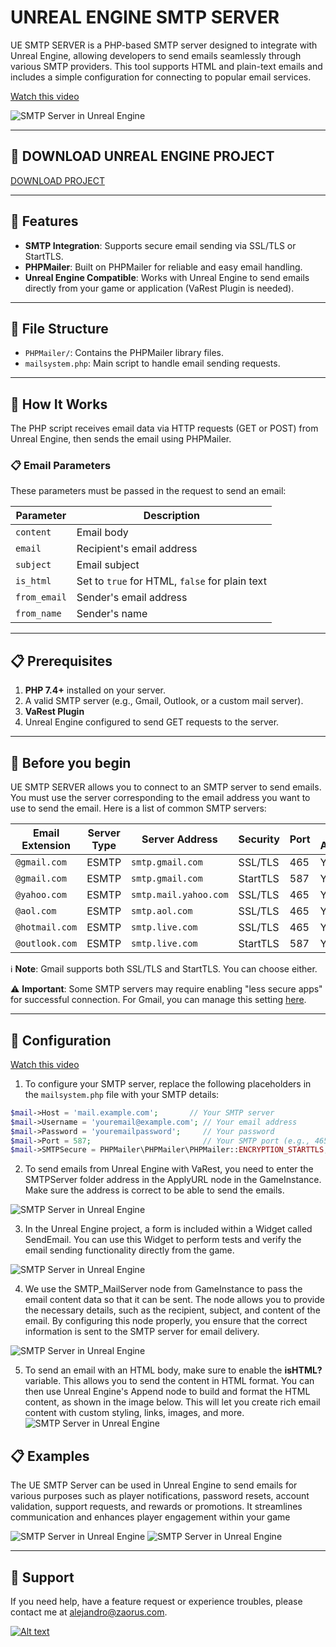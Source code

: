 # UNREAL ENGINE SMTP SERVER

UE SMTP SERVER is a PHP-based SMTP server designed to integrate with Unreal Engine, allowing developers to send emails seamlessly through various SMTP providers. This tool supports HTML and plain-text emails and includes a simple configuration for connecting to popular email services.

[Watch this video](https://www.youtube.com/watch?v=CA4Fh9u37T0)

![SMTP Server in Unreal Engine](https://i.imgur.com/iZiA95v.png)

---
## 🌟 DOWNLOAD UNREAL ENGINE PROJECT
[DOWNLOAD PROJECT](https://drive.google.com/file/d/14oGSvfizp4nhF1H2DRkHcRb104vfCbxl/view?usp=sharing)

---
## 🌟 Features

- **SMTP Integration**: Supports secure email sending via SSL/TLS or StartTLS.
- **PHPMailer**: Built on PHPMailer for reliable and easy email handling.
- **Unreal Engine Compatible**: Works with Unreal Engine to send emails directly from your game or application (VaRest Plugin is needed).

---

## 📂 File Structure
- `PHPMailer/`: Contains the PHPMailer library files.
- `mailsystem.php`: Main script to handle email sending requests.
---

## 🚀 How It Works

The PHP script receives email data via HTTP requests (GET or POST) from Unreal Engine, then sends the email using PHPMailer.

### 📋 Email Parameters
These parameters must be passed in the request to send an email:

| **Parameter**   | **Description**                         |
|------------------|-----------------------------------------|
| `content`       | Email body                              |
| `email`         | Recipient's email address               |
| `subject`       | Email subject                           |
| `is_html`       | Set to `true` for HTML, `false` for plain text |
| `from_email`    | Sender's email address                  |
| `from_name`     | Sender's name                           |

---

## 📋 Prerequisites
1. **PHP 7.4+** installed on your server.
2. A valid SMTP server (e.g., Gmail, Outlook, or a custom mail server).
3. **VaRest Plugin**
4. Unreal Engine configured to send GET requests to the server.
  
---
## 🚀 Before you begin
UE SMTP SERVER allows you to connect to an SMTP server to send emails. You must use the server corresponding to the email address you want to use to send the email. Here is a list of common SMTP servers:

| **Email Extension** | **Server Type** | **Server Address**    | **Security** | **Port** | **Requires Authentication** |
|---------------------|-----------------|-----------------------|--------------|----------|-----------------------------|
| `@gmail.com`        | ESMTP           | `smtp.gmail.com`       | SSL/TLS      | 465      | Yes                         |
| `@gmail.com`        | ESMTP           | `smtp.gmail.com`       | StartTLS     | 587      | Yes                         |
| `@yahoo.com`        | ESMTP           | `smtp.mail.yahoo.com`  | SSL/TLS      | 465      | Yes                         |
| `@aol.com`          | ESMTP           | `smtp.aol.com`         | SSL/TLS      | 465      | Yes                         |
| `@hotmail.com`      | ESMTP           | `smtp.live.com`        | SSL/TLS      | 465      | Yes                         |
| `@outlook.com`      | ESMTP           | `smtp.live.com`        | StartTLS     | 587      | Yes                         |

ℹ️ **Note**: Gmail supports both SSL/TLS and StartTLS. You can choose either.

⚠️ **Important**: Some SMTP servers may require enabling "less secure apps" for successful connection. For Gmail, you can manage this setting [here](https://myaccount.google.com/lesssecureapps).

---

## 🔧 Configuration
[Watch this video](https://www.youtube.com/watch?v=CA4Fh9u37T0)
1. To configure your SMTP server, replace the following placeholders in the `mailsystem.php` file with your SMTP details:

```php
$mail->Host = 'mail.example.com';       // Your SMTP server
$mail->Username = 'youremail@example.com'; // Your email address
$mail->Password = 'youremailpassword';     // Your password
$mail->Port = 587;                         // Your SMTP port (e.g., 465 for SSL/TLS or 587 for StartTLS)
$mail->SMTPSecure = PHPMailer\PHPMailer\PHPMailer::ENCRYPTION_STARTTLS; // Encryption type (SSL/TLS or StartTLS)
```

2. To send emails from Unreal Engine with VaRest, you need to enter the SMTPServer folder address in the ApplyURL node in the GameInstance. Make sure the address is correct to be able to send the emails.
   
![SMTP Server in Unreal Engine](https://i.imgur.com/r6N50R1.jpeg)

3. In the Unreal Engine project, a form is included within a Widget called SendEmail. You can use this Widget to perform tests and verify the email sending functionality directly from the game.
   
![SMTP Server in Unreal Engine](https://i.imgur.com/xCVGUcw.jpeg)

4. We use the SMTP_MailServer node from GameInstance to pass the email content data so that it can be sent. The node allows you to provide the necessary details, such as the recipient, subject, and content of the email. By configuring this node properly, you ensure that the correct information is sent to the SMTP server for email delivery.
   
![SMTP Server in Unreal Engine](https://i.imgur.com/u7YDyig.jpeg)

5. To send an email with an HTML body, make sure to enable the **isHTML?** variable. This allows you to send the content in HTML format. You can then use Unreal Engine's Append node to build and format the HTML content, as shown in the image below.
This will let you create rich email content with custom styling, links, images, and more.
![SMTP Server in Unreal Engine](https://i.imgur.com/dBYxqli.jpeg)


## 📋 Examples
The UE SMTP Server can be used in Unreal Engine to send emails for various purposes such as player notifications, password resets, account validation, support requests, and rewards or promotions. It streamlines communication and enhances player engagement within your game

![SMTP Server in Unreal Engine](https://i.imgur.com/Yw7H2pC.jpeg)
![SMTP Server in Unreal Engine](https://i.imgur.com/uS29s4A.jpeg)



---

## 📧 Support
If you need help, have a feature request or experience troubles, please contact me at alejandro@zaorus.com.

[![Alt text](https://i.imgur.com/yLnXLhX.png)](link_url)





